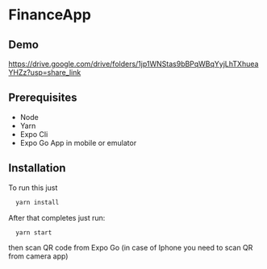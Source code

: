 # FinanceApp

## Demo
https://drive.google.com/drive/folders/1jp1WNStas9bBPqWBqYyjLhTXhueaYHZz?usp=share_link

## Prerequisites
* Node
* Yarn
* Expo Cli
* Expo Go App in mobile or emulator

## Installation

To run this just 

```bash
  yarn install
```
After that completes just run:    
```bash
  yarn start
```
then scan QR code from Expo Go
(in case of Iphone you need to scan QR from camera app)
